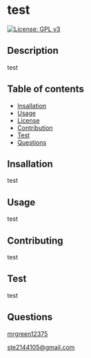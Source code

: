 
# test
[![License: GPL v3](https://img.shields.io/badge/License-GPLv3-blue.svg)](https://www.gnu.org/licenses/gpl-3.0)
## Description
test
## Table of contents
- [Insallation](#Insallation)
- [Usage](#Usage)
- [License](#License)
- [Contribution](#Contributing)
- [Test](#Test)
- [Questions](#Questions)
## Insallation
test
## Usage
test
## Contributing
test
## Test
test
## Questions
[mrgreen12375](https://github.com/mrgreen12375)

[ste2144105@gmail.com](ste2144105@gmail.com)